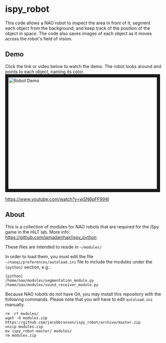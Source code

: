 # ispy_robot

This code allows a NAO robot to inspect the area in front of it, segment each object from the background, and keep track of the position of the object in space. The code also saves images of each object as it moves across the robot's field of vision.

## Demo
Click the link or video below to watch the demo. The robot looks around and points to each object, naming its color.
<a href="http://www.youtube.com/watch?feature=player_embedded&v=wSN6pFF994I
" target="_blank"><img src="http://img.youtube.com/vi/wSN6pFF994I/0.jpg" 
alt="Robot Demo" width="480" height="360" border="10" /></a>

https://www.youtube.com/watch?v=wSN6pFF994I

## About

This is a collection of modules for NAO robots that are required for the iSpy game in the HiLT lab. More info: https://github.com/iamadamhair/ispy_python

These files are intended to reside in `~/modules/`

In order to load them, you must edit the file `~/naoqi/preferences/autoload.ini` file to include the modules under the `[python]` section, e.g.:

    [python]
    /home/nao/modules/segmentation_module.py
    /home/nao/modules/sound_receiver_module.py

Because NAO robots do not have Git, you may install this repository with the following commands. Please note that you will have to edit `autoload.ini` manually.

    rm -rf modules/
    wget -O modules.zip https://github.com/jacobbrunson/ispy_robot/archive/master.zip
    unzip modules.zip
    mv ispy_robot-master/ modules/
    rm modules.zip

